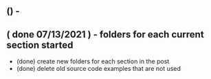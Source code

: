
## () -

## ( done 07/13/2021 ) - folders for each current section started
* (done) create new folders for each section in the post
* (done) delete old source code examples that are not used
